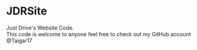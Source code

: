 # JDRSite
Just Drive's Website Code.<br>
This code is welcome to anyone feel free to check out my GitHub account
@Taigar17
